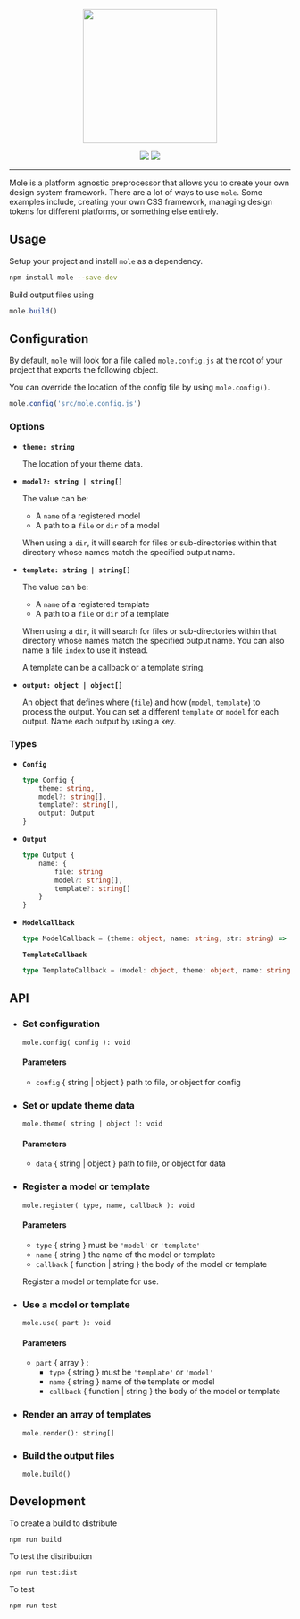 <p align="center"><img src="logo.png" width="240"></p>

<p align="center">
    <a href="https://www.npmjs.com/package/mole"><img src="https://img.shields.io/npm/v/mole.svg"></a>
    <a href="https://discord.gg/BDEvF8m"><img src="https://img.shields.io/discord/617327499554193445"></a>    
</p>

<hr />

Mole is a platform agnostic preprocessor that allows you to create your own design system framework. There are a lot of ways to use `mole`. Some examples include, creating your own CSS framework, managing design tokens for different platforms, or something else entirely.

## Usage

Setup your project and install `mole` as a dependency.

```bash
npm install mole --save-dev
```

Build output files using

```js
mole.build()
```

## Configuration

By default, `mole` will look for a file called `mole.config.js` at the root of your project that exports the following object.

You can override the location of the config file by using `mole.config()`.

```js
mole.config('src/mole.config.js')
```

### Options

-   **`theme: string`**

    The location of your theme data.

-   **`model?: string | string[]`**

    The value can be:

    -   A `name` of a registered model
    -   A path to a `file` or `dir` of a model

    When using a `dir`, it will search for files or sub-directories within that directory whose names match the specified output name.

-   **`template: string | string[]`**

    The value can be:

    -   A `name` of a registered template
    -   A path to a `file` or `dir` of a template

    When using a `dir`, it will search for files or sub-directories within that directory whose names match the specified output name. You can also name a file `index` to use it instead.

    A template can be a callback or a template string.

-   **`output: object | object[]`**

    An object that defines where (`file`) and how (`model`, `template`) to process the output. You can set a different `template` or `model` for each output. Name each output by using a key.

### Types

-   **`Config`**

    ```ts
    type Config {
        theme: string,
        model?: string[],
        template?: string[],
        output: Output
    }
    ```

-   **`Output`**

    ```ts
    type Output {
        name: {
            file: string
            model?: string[],
            template?: string[]
        }
    }
    ```

-   **`ModelCallback`**

    ```ts
    type ModelCallback = (theme: object, name: string, str: string) => object
    ```

    **`TemplateCallback`**

    ```ts
    type TemplateCallback = (model: object, theme: object, name: string, str: string) => object
    ```

## API

-   ### Set configuration

    `mole.config( config ): void`

    #### Parameters

    -   `config` { string | object } path to file, or object for config

-   ### Set or update theme data

    `mole.theme( string | object ): void`

    #### Parameters

    -   `data` { string | object } path to file, or object for data

-   ### Register a model or template

    `mole.register( type, name, callback ): void`

    #### Parameters

    -   `type` { string } must be `'model'` or `'template'`
    -   `name` { string } the name of the model or template
    -   `callback` { function | string } the body of the model or template

    Register a model or template for use.

-   ### Use a model or template

    `mole.use( part ): void`

    #### Parameters

    -   `part` { array } :
        -   `type` { string } must be `'template'` or `'model'`
        -   `name` { string } name of the template or model
        -   `callback` { function | string } the body of the model or template

-   ### Render an array of templates

    `mole.render(): string[]`

-   ### Build the output files

    `mole.build()`

## Development

To create a build to distribute

```shell
npm run build
```

To test the distribution

```shell
npm run test:dist
```

To test

```shell
npm run test
```

